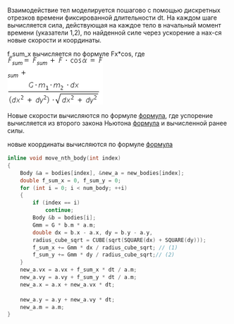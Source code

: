 Взаимодействие тел моделируется пошагово с помощью дискретных отрезков времени фиксированной длительности dt. На каждом шаге вычисляется сила, действующая на каждое тело в начальный момент времени (указатели 1,2), по найденной силе через ускорение a нах-ся новые скорости и координаты.

f_sum_x вычисляется по формуле Fx*cos, где ![формула](./images//%D1%84%D0%BE%D1%80%D0%BC%D1%83%D0%BB%D0%B0_%D1%81%D0%B8%D0%BB%D1%8B.png)


Новые скорости вычисляются по формуле  [формула](./images//%D1%84%D0%BE%D1%80%D0%BC%D1%83%D0%BB%D0%B0_%D1%81%D0%BA%D0%BE%D1%80%D0%BE%D1%81%D1%82%D0%B8.png), где успорение вычисляется из второго закона Ньютона [формула](./images//%D0%B7%D0%B0%D0%BA%D0%BE%D0%BD_%D0%BD%D1%8C%D1%8E%D1%82%D0%BE%D0%BD%D0%B0.png) и вычисленной ранее силы.

новые координаты вычисляются по формуле [формула](./images//%D1%84%D0%BE%D1%80%D1%83%D0%BC%D1%83%20%D0%BA%D0%BE%D0%BE%D1%80%D0%B4%D0%B8%D0%BD%D0%B0%D1%82.png)

```c
inline void move_nth_body(int index)
{
    Body &a = bodies[index], &new_a = new_bodies[index];
    double f_sum_x = 0, f_sum_y = 0;
    for (int i = 0; i < num_body; ++i)
    {
        if (index == i)
            continue;
        Body &b = bodies[i];
        Gmm = G * b.m * a.m;
        double dx = b.x - a.x, dy = b.y - a.y,
        radius_cube_sqrt = CUBE(sqrt(SQUARE(dx) + SQUARE(dy)));
        f_sum_x += Gmm * dx / radius_cube_sqrt; // (1)
        f_sum_y += Gmm * dy / radius_cube_sqrt;// (2)
    }
    new_a.vx = a.vx + f_sum_x * dt / a.m;
    new_a.vy = a.vy + f_sum_y * dt / a.m;
    new_a.x = a.x + new_a.vx * dt;

    new_a.y = a.y + new_a.vy * dt;
    new_a.m = a.m;
}
```